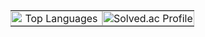 <div align="center">

<table style="width: 100%; border-collapse: collapse; border: none;">
  <tr>
    <td align="center" style="width: 50%; border: none; padding: 0;">
      <img src="https://github-readme-stats.vercel.app/api/top-langs/?username=pkc1088&layout=compact&theme=radical" alt="Top Languages" style="width: 100%; height: auto; box-shadow: none; border: none;">
    </td>
    <td align="center" style="width: 50%; border: none; padding: 0;">
      <a href="https://solved.ac/pkc1088/">
        <img src="http://mazassumnida.wtf/api/v2/generate_badge?boj=pkc1088" alt="Solved.ac Profile" style="width: 100%; height: auto; box-shadow: none; border: none;">
      </a>
    </td>
  </tr>
</table>

</div>
